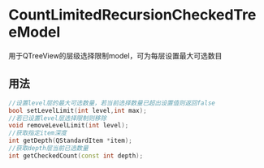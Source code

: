 # CountLimitedRecursionCheckedTreeModel
用于QTreeView的层级选择限制model，可为每层设置最大可选数目  
## 用法
```c++
//设置level层的最大可选数量，若当前选择数量已超出设置值则返回false
bool setLevelLimit(int level,int max);
//若已设置level层选择限制则移除
void removeLevelLimit(int level);
//获取指定item深度
int getDepth(QStandardItem *item);
//获取depth层当前已选数量
int getCheckedCount(const int depth);
```
